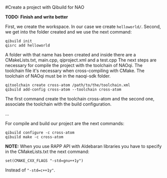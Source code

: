 #Create a project with Qibuild for NAO

**TODO: Finish and write better**

First, we create the workspace. In our case we create `helloworld/`.
Second, we get into the folder created and we use the next command: 

```
qibuild init
qisrc add helloworld
```

A folder with that name has been created and inside there are a CMakeLists.txt, main.cpp, qiproject.xml and a test.cpp
The next steps are necessary for compile the project with the toolchain of NAOqi.
The toolchain file it's necessary when cross-compiling with CMake.
The toolchain of NAOqi must be in the naoqi-sdk folder.

```
qitoolchain create cross-atom /path/to/the/toolchain.xml
qibuild add-config cross-atom --toolchain cross-atom
```

The first command create the toolchain cross-atom and the second one, associate the toolchain with the build configuration.

...

For compile and build our project are the next commands:

```
qibuild configure -c cross-atom
qibuild make -c cross-atom 
```

**NOTE:** When you use RAPP API with Aldebaran libraries you have to specify in the CMakeLists.txt the next command:

```
set(CMAKE_CXX_FLAGS "-std=gnu++1y")
```

Instead of `"-std=c++1y"`.

